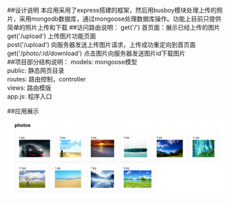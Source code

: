 ##设计说明
本应用采用了express搭建的框架，然后用busboy模块处理上传的照片，采用mongodb数据库，通过mongoose处理数据库操作。功能上目前只提供简单的照片上传和下载
##访问路由说明：
get('/') 首页面：展示已经上传的图片  
get('/upload') 上传图片功能页面  
post('/upload') 向服务器发送上传图片请求，上传成功重定向到首页面  
get('/photo/:id/download') 点击图片向服务器发送图片id下载图片  
##项目部分结构说明：
models: mongoose模型  
public: 静态网页目录  
routes: 路由控制，controller  
views: 路由模版  
app.js: 程序入口  

##应用展示
![首页](./show.png)